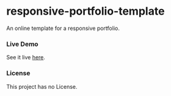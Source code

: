 # responsive-portfolio-template

An online template for a responsive portfolio.

### Live Demo

See it live [here](https://cgabriel5.github.io/portfolio/).

### License

This project has no License.
